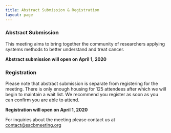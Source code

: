 ```yaml
---
title: Abstract Submission & Registration
layout: page
---
```


### Abstract Submission

This meeting aims to bring together the community of researchers applying systems methods to better understand and treat cancer. 

**Abstract submission will open on April 1, 2020**

### Registration

Please note that abstract submission is separate from registering for the meeting. There is only enough housing for 125 attendees after which we will begin to maintain a wait list. We recommend you register as soon as you can confirm you are able to attend.

**Registration will open on April 1, 2020**

For inquiries about the meeting please contact us at [contact@sacbmeeting.org](mailto:contact@sacbmeeting.org)
